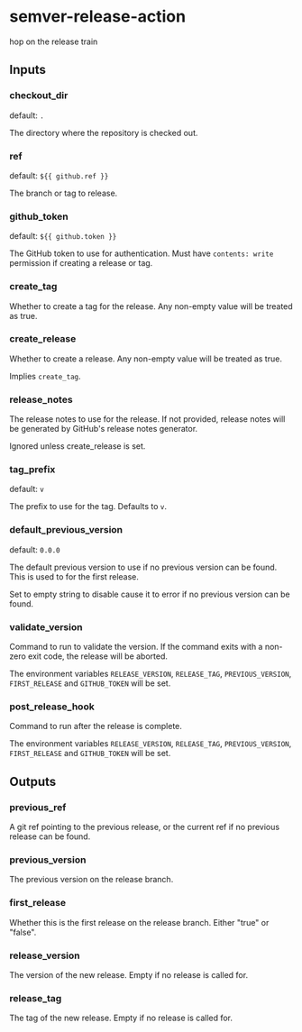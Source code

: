 # semver-release-action

<!--- everything between the next line and the "end action doc" comment is generated by script/generate --->
<!--- start action doc --->

hop on the release train

## Inputs

### checkout_dir

default: `.`

The directory where the repository is checked out.


### ref

default: `${{ github.ref }}`

The branch or tag to release.


### github_token

default: `${{ github.token }}`

The GitHub token to use for authentication. Must have `contents: write` permission if creating a release or tag.


### create_tag

Whether to create a tag for the release. Any non-empty value will be treated as true.


### create_release

Whether to create a release. Any non-empty value will be treated as true.

Implies `create_tag`.


### release_notes

The release notes to use for the release. If not provided, release notes will be generated by GitHub's release
notes generator.

Ignored unless create_release is set.


### tag_prefix

default: `v`

The prefix to use for the tag. Defaults to `v`.


### default_previous_version

default: `0.0.0`

The default previous version to use if no previous version can be found. This is used to for the first release.

Set to empty string to disable cause it to error if no previous version can be found.


### validate_version

Command to run to validate the version. If the command exits with a non-zero exit code, the release will be
aborted.

The environment variables `RELEASE_VERSION`, `RELEASE_TAG`, `PREVIOUS_VERSION`, `FIRST_RELEASE` and `GITHUB_TOKEN` 
will be set.


### post_release_hook

Command to run after the release is complete. 

The environment variables `RELEASE_VERSION`, `RELEASE_TAG`, `PREVIOUS_VERSION`, `FIRST_RELEASE` and `GITHUB_TOKEN` 
will be set.


## Outputs

### previous_ref

A git ref pointing to the previous release, or the current ref if no previous release can be found.


### previous_version

The previous version on the release branch.


### first_release

Whether this is the first release on the release branch. Either "true" or "false".


### release_version

The version of the new release. Empty if no release is called for.


### release_tag

The tag of the new release. Empty if no release is called for.
<!--- end action doc --->
